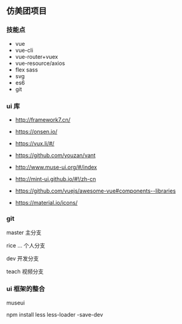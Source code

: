 ## 仿美团项目

### 技能点

* vue
* vue-cli
* vue-router+vuex
* vue-resource/axios
* flex sass
* svg
* es6
* git

### ui 库
* http://framework7.cn/
* https://onsen.io/
* https://vux.li/#/ 
* https://github.com/youzan/vant
* http://www.muse-ui.org/#/index
* http://mint-ui.github.io/#!/zh-cn 

* https://github.com/vuejs/awesome-vue#components--libraries

* https://material.io/icons/

### git
master  主分支

rice ...  个人分支

dev     开发分支 

teach   视频分支



### ui 框架的整合

museui

npm install less less-loader -save-dev
